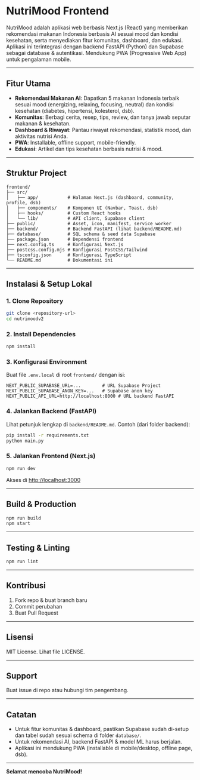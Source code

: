 # NutriMood Frontend

NutriMood adalah aplikasi web berbasis Next.js (React) yang memberikan rekomendasi makanan Indonesia berbasis AI sesuai mood dan kondisi kesehatan, serta menyediakan fitur komunitas, dashboard, dan edukasi. Aplikasi ini terintegrasi dengan backend FastAPI (Python) dan Supabase sebagai database & autentikasi. Mendukung PWA (Progressive Web App) untuk pengalaman mobile.

---

## Fitur Utama
- **Rekomendasi Makanan AI**: Dapatkan 5 makanan Indonesia terbaik sesuai mood (energizing, relaxing, focusing, neutral) dan kondisi kesehatan (diabetes, hipertensi, kolesterol, dsb).
- **Komunitas**: Berbagi cerita, resep, tips, review, dan tanya jawab seputar makanan & kesehatan.
- **Dashboard & Riwayat**: Pantau riwayat rekomendasi, statistik mood, dan aktivitas nutrisi Anda.
- **PWA**: Installable, offline support, mobile-friendly.
- **Edukasi**: Artikel dan tips kesehatan berbasis nutrisi & mood.

---

## Struktur Project
```
frontend/
├── src/
│   ├── app/           # Halaman Next.js (dashboard, community, profile, dsb)
│   ├── components/    # Komponen UI (Navbar, Toast, dsb)
│   ├── hooks/         # Custom React hooks
│   └── lib/           # API client, Supabase client
├── public/            # Asset, icon, manifest, service worker
├── backend/           # Backend FastAPI (lihat backend/README.md)
├── database/          # SQL schema & seed data Supabase
├── package.json       # Dependensi frontend
├── next.config.ts     # Konfigurasi Next.js
├── postcss.config.mjs # Konfigurasi PostCSS/Tailwind
├── tsconfig.json      # Konfigurasi TypeScript
└── README.md          # Dokumentasi ini
```

---

## Instalasi & Setup Lokal

### 1. Clone Repository
```sh
git clone <repository-url>
cd nutrimoodv2
```

### 2. Install Dependencies
```sh
npm install
```

### 3. Konfigurasi Environment
Buat file `.env.local` di root `frontend/` dengan isi:
```
NEXT_PUBLIC_SUPABASE_URL=...        # URL Supabase Project
NEXT_PUBLIC_SUPABASE_ANON_KEY=...   # Supabase anon key
NEXT_PUBLIC_API_URL=http://localhost:8000 # URL backend FastAPI
```

### 4. Jalankan Backend (FastAPI)
Lihat petunjuk lengkap di `backend/README.md`.
Contoh (dari folder backend):
```sh
pip install -r requirements.txt
python main.py
```

### 5. Jalankan Frontend (Next.js)
```sh
npm run dev
```
Akses di [http://localhost:3000](http://localhost:3000)

---

## Build & Production
```sh
npm run build
npm start
```

---

## Testing & Linting
```sh
npm run lint
```

---

## Kontribusi
1. Fork repo & buat branch baru
2. Commit perubahan
3. Buat Pull Request

---

## Lisensi
MIT License. Lihat file LICENSE.

---

## Support
Buat issue di repo atau hubungi tim pengembang.

---

## Catatan
- Untuk fitur komunitas & dashboard, pastikan Supabase sudah di-setup dan tabel sudah sesuai schema di folder `database/`.
- Untuk rekomendasi AI, backend FastAPI & model ML harus berjalan.
- Aplikasi ini mendukung PWA (installable di mobile/desktop, offline page, dsb).

---

**Selamat mencoba NutriMood!**
